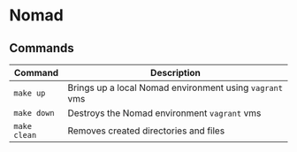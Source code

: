 # Nomad

## Commands

| Command         | Description                                             |
|-----------------|---------------------------------------------------------|
| `make up`       | Brings up a local Nomad environment using `vagrant` vms |
| `make down`     | Destroys the Nomad environment `vagrant` vms            |
| `make clean`    | Removes created directories and files                   |
